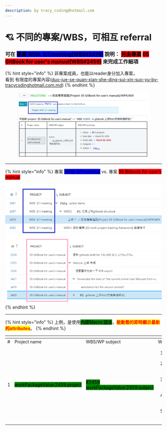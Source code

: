 ```yaml
---
description: by tracy_csding@hotmail.com
---
```


# 💘 不同的專案/WBS，可相互 referral

### 可在 <mark style="background-color:blue;">專案 W09. 3/1 meeting(WBS#2476)</mark> 說明： <mark style="background-color:red;">另由專案</mark> <mark style="background-color:red;"></mark><mark style="background-color:red;">**05 GitBook for user's manual(WBS#2459)**</mark> 來完成工作細項

{% hint style="info" %}
非專案成員，也能以reader身分加入專案，\
看到 有限度的專案內容([duo-jue-se-quan-xian-she-ding-sui-xin-suo-yu-by-tracycsdinghotmail.com.md](../fu-he-yi-ban-zhuan-an-guan-li-de-yong-fa/duo-jue-se-quan-xian-she-ding-sui-xin-suo-yu-by-tracycsdinghotmail.com.md "mention"))
{% endhint %}

<figure><img src="../.gitbook/assets/image (1) (1).png" alt=""><figcaption></figcaption></figure>

***

{% hint style="info" %}
專案 <mark style="background-color:blue;">W09. 3/1 meeting</mark> vs. 專案 <mark style="background-color:red;">05 Bitbook for user's manual</mark>

&#x20;![](<../.gitbook/assets/image (6).png>)    ![](<../.gitbook/assets/image (38).png>)
{% endhint %}



***

{% hint style="info" %}
上例，是使用<mark style="background-color:green;">內建Macro 語法</mark>，<mark style="color:red;">**能動態的即時顯示最新的attributes**</mark>。
{% endhint %}

<table data-header-hidden><thead><tr><th width="41"></th><th width="129"></th><th width="174"></th><th></th></tr></thead><tbody><tr><td>#</td><td>Project name</td><td>WBS/WP subject</td><td>WBS/WP attributes</td></tr><tr><td>1</td><td><mark style="background-color:green;">workPackageValue:2459:project</mark></td><td><mark style="background-color:green;">#2459 workPackageValue:2459:subject</mark></td><td><ol><li><mark style="background-color:green;">workPackageLabel:2459:status</mark>  = <mark style="background-color:green;">workPackageValue:2459:status</mark></li><li><mark style="background-color:green;">workPackageLabel:2459:startDate</mark>  = <mark style="background-color:green;">workPackageValue:2459:startDate</mark></li><li><mark style="background-color:green;">workPackageLabel:2459:dueDate</mark>  = <mark style="background-color:green;">workPackageValue:2459:dueDate</mark></li><li><mark style="background-color:green;">workPackageLabel:2459:assignee</mark> = <mark style="background-color:green;">workPackageValue:2459:assignee</mark></li><li><mark style="background-color:green;">workPackageLabel:2459:author</mark> = <mark style="background-color:green;">workPackageValue:2459:author</mark></li></ol></td></tr></tbody></table>
